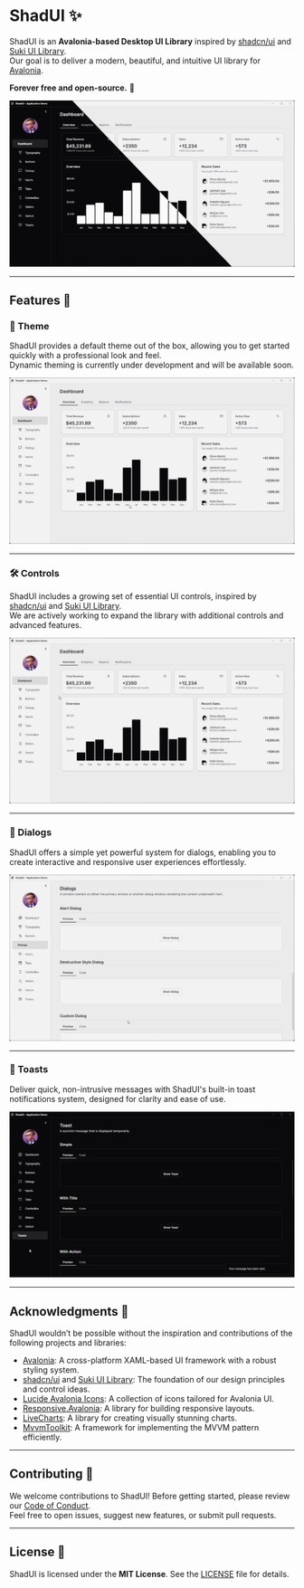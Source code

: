 # ShadUI ✨

ShadUI is an **Avalonia-based Desktop UI Library** inspired by [shadcn/ui](https://ui.shadcn.com/)
and [Suki UI Library](https://kikipoulet.github.io/SukiUI/).  
Our goal is to deliver a modern, beautiful, and intuitive UI library for [Avalonia](https://avaloniaui.net/).

**Forever free and open-source.** 🚀

![Hero Image](docs/hero.png)

---  

## Features 🌟

### 🎨 Theme

ShadUI provides a default theme out of the box, allowing you to get started quickly with a professional look and feel.  
Dynamic theming is currently under development and will be available soon.

![Theme Demo](docs/demo-01.gif)

---  

### 🛠️ Controls

ShadUI includes a growing set of essential UI controls, inspired by [shadcn/ui](https://ui.shadcn.com/)
and [Suki UI Library](https://kikipoulet.github.io/SukiUI/).  
We are actively working to expand the library with additional controls and advanced features.

![Controls Demo](docs/demo-02.gif)

---  

### 💬 Dialogs

ShadUI offers a simple yet powerful system for dialogs, enabling you to create interactive and responsive user
experiences effortlessly.

![Dialogs Demo](docs/demo-03.gif)

---  

### 🔔 Toasts

Deliver quick, non-intrusive messages with ShadUI's built-in toast notifications system, designed for clarity and ease
of use.

![Toasts Demo](docs/demo-04.gif)

---  

## Acknowledgments 💖

ShadUI wouldn’t be possible without the inspiration and contributions of the following projects and libraries:

- [Avalonia](https://avaloniaui.net/): A cross-platform XAML-based UI framework with a robust styling system.
- [shadcn/ui](https://ui.shadcn.com/) and [Suki UI Library](https://kikipoulet.github.io/SukiUI/): The foundation of our
  design principles and control ideas.
- [Lucide Avalonia Icons](https://github.com/MarwanFr/LucideAvaloniaUI/): A collection of icons tailored for Avalonia
  UI.
- [Responsive.Avalonia](https://github.com/russkyc/responsive-avalonia): A library for building responsive layouts.
- [LiveCharts](https://livecharts.dev/): A library for creating visually stunning charts.
- [MvvmToolkit](https://github.com/CommunityToolkit): A framework for implementing the MVVM pattern efficiently.

---  

## Contributing 🤝

We welcome contributions to ShadUI! Before getting started, please review our [Code of Conduct](CODE_OF_CONDUCT.md).  
Feel free to open issues, suggest new features, or submit pull requests.

---  

## License 📜

ShadUI is licensed under the **MIT License**. See the [LICENSE](LICENSE) file for details.  
